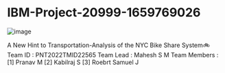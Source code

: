 # IBM-Project-20999-1659769026

![image](https://user-images.githubusercontent.com/111591967/201827469-e593a8c3-705a-4d7c-bd8e-1a6ad4fa05e7.png)

A New Hint to Transportation-Analysis of the NYC Bike Share System🚲
Team ID : PNT2022TMID22565
Team Lead : Mahesh S M
Team Members :
[1] Pranav M
[2] Kabilraj S
[3] Roebrt Samuel J 

